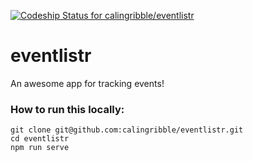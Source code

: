 [ ![Codeship Status for
calingribble/eventlistr](https://codeship.com/projects/7eb846a0-f9af-0132-6080-228d89dce612/status?branch=master)](https://codeship.com/projects/86853)

eventlistr
==========

An awesome app for tracking events!

### How to run this locally:

```
git clone git@github.com:calingribble/eventlistr.git
cd eventlistr
npm run serve
```

